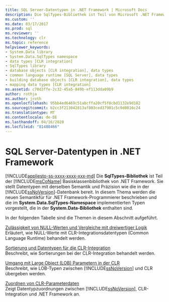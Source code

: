 ```yaml
---
title: SQL Server-Datentypen in .NET Framework | Microsoft Docs
description: Die SqlTypes-Bibliothek ist Teil von Microsoft .NET Framework. Es stellt Datentypen mit der gleichen Semantik und Genauigkeit wie in der SQL Server-Datenbank bereit.
ms.custom: ''
ms.date: 03/17/2017
ms.prod: sql
ms.reviewer: ''
ms.technology: clr
ms.topic: reference
helpviewer_keywords:
- System.Data library
- System.Data.SqlTypes namespace
- data types [CLR integration]
- SqlTypes library
- database objects [CLR integration], data types
- common language runtime [SQL Server], data types
- building database objects [CLR integration], data types
- mapping data types [CLR integration]
ms.assetid: c70d3ffe-2c32-45a5-849b-ef113dda09b9
author: rothja
ms.author: jroth
ms.openlocfilehash: 95bb4ed6469c51abcffa20cf5f8cbd1132e9d182
ms.sourcegitcommit: b2cc3f213042813af803ced37901c5c9d8016c24
ms.translationtype: MT
ms.contentlocale: de-DE
ms.lasthandoff: 04/16/2020
ms.locfileid: "81488466"
---
```

# <a name="sql-server-data-types-in-the-net-framework"></a>SQL Server-Datentypen in .NET Framework
[!INCLUDE[appliesto-ss-xxxx-xxxx-xxx-md](../../includes/appliesto-ss-xxxx-xxxx-xxx-md.md)]
  Die **SqlTypes-Bibliothek** ist Teil der [!INCLUDE[msCoName](../../includes/msconame-md.md)] Basisklassenbibliothek von .NET Framework. Sie stellt Datentypen mit derselben Semantik und Präzision wie die in der [!INCLUDE[ssNoVersion](../../includes/ssnoversion-md.md)]-Datenbank bereit. In diesem Thema werden die neuen Semantikfür für .NET Framework-Programmierer beschrieben und die im **System.Data.SqlTypes-Namespace** implementierten Typen vorgestellt, die in der **System.Data-Bibliothek** enthalten sind.  
  
 In der folgenden Tabelle sind die Themen in diesem Abschnitt aufgeführt.  
  
 [Zulässigkeit von NULL-Werten und Vergleiche mit dreiwertiger Logik](../../relational-databases/clr-integration-database-objects-types-net-framework/nullability-and-three-value-logic-comparisons.md)  
 Erläutert, wie NULL-Werte mit CLR-Integrationsdatentypen (Common Language Runtime) behandelt werden.  
  
 [Sortierung und Datentypen für die CLR-Integration](../../relational-databases/clr-integration-database-objects-types-net-framework/collation-and-clr-integration-data-types.md)  
 Beschreibt, wie Sortierungen bei der CLR-Integration behandelt werden.  
  
 [Umgang mit Large Object &#40;LOB&#41; Parametern in der CLR](../../relational-databases/clr-integration-database-objects-types-net-framework/handling-large-object-lob-parameters-in-the-clr.md)  
 Beschreibt, wie LOB-Typen zwischen [!INCLUDE[ssNoVersion](../../includes/ssnoversion-md.md)] und CLR übergeben werden.  
  
 [Zuordnen von CLR-Parameterdaten](../../relational-databases/clr-integration-database-objects-types-net-framework/mapping-clr-parameter-data.md)  
 Zeigt Datentypzuordnungen zwischen [!INCLUDE[ssNoVersion](../../includes/ssnoversion-md.md)], CLR-Integration und .NET Framework an.  
  
  
